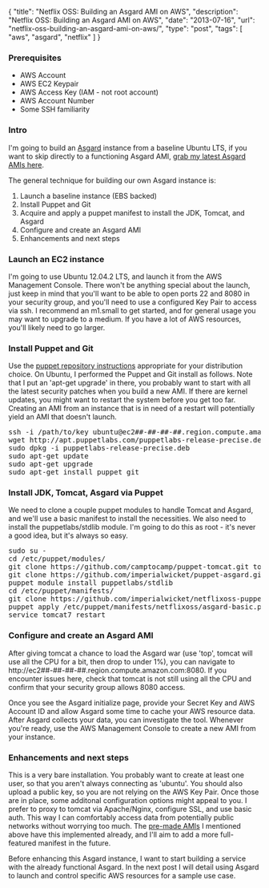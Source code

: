 {
  "title": "Netflix OSS: Building an Asgard AMI on AWS",
  "description": "Netflix OSS: Building an Asgard AMI on AWS",
  "date": "2013-07-16",
  "url": "netflix-oss-building-an-asgard-ami-on-aws/",
  "type": "post",
  "tags": [
    "aws",
    "asgard",
    "netflix"
  ]
}
### Prerequisites

*   AWS Account
*   AWS EC2 Keypair
*   AWS Access Key (IAM - not root account)
*   AWS Account Number
*   Some SSH familiarity

### Intro

I'm going to build an [Asgard](https://github.com/Netflix/asgard) instance from a baseline Ubuntu LTS, if you want to skip directly to a functioning Asgard AMI, [grab my latest Asgard AMIs here](http://imperialwicket.com/tags/asgard). 

The general technique for building our own Asgard instance is:

1.  Launch a baseline instance (EBS backed)
2.  Install Puppet and Git
3.  Acquire and apply a puppet manifest to install the JDK, Tomcat, and Asgard
4.  Configure and create an Asgard AMI
5.  Enhancements and next steps

### Launch an EC2 instance

I'm going to use Ubuntu 12.04.2 LTS, and launch it from the AWS Management Console. There won't be anything special about the launch, just keep in mind that you'll want to be able to open ports 22 and 8080 in your security group, and you'll need to use a configured Key Pair to access via ssh. I recommend an m1.small to get started, and for general usage you may want to upgrade to a medium. If you have a lot of AWS resources, you'll likely need to go larger.

### Install Puppet and Git

Use the [puppet repository instructions](http://docs.puppetlabs.com/guides/puppetlabs_package_repositories.html) appropriate for your distribution choice. On Ubuntu, I performed the Puppet and Git install as follows. Note that I put an 'apt-get upgrade' in there, you probably want to start with all the latest security patches when you build a new AMI. If there are kernel updates, you might want to restart the system before you get too far. Creating an AMI from an instance that is in need of a restart will potentially yield an AMI that doesn't launch.

<pre>
ssh -i /path/to/key ubuntu@ec2##-##-##-##.region.compute.amazon.com
wget http://apt.puppetlabs.com/puppetlabs-release-precise.deb
sudo dpkg -i puppetlabs-release-precise.deb
sudo apt-get update
sudo apt-get upgrade
sudo apt-get install puppet git
</pre>

### Install JDK, Tomcat, Asgard via Puppet

We need to clone a couple puppet modules to handle Tomcat and Asgard, and we'll use a basic manifest to install the necessities. We also need to install the puppetlabs/stdlib module. I'm going to do this as root - it's never a good idea, but it's always so easy.

<pre>
sudo su -
cd /etc/puppet/modules/
git clone https://github.com/camptocamp/puppet-tomcat.git tomcat
git clone https://github.com/imperialwicket/puppet-asgard.git asgard
puppet module install puppetlabs/stdlib
cd /etc/puppet/manifests/
git clone https://github.com/imperialwicket/netflixoss-puppet-manifest-samples.git netflixoss
puppet apply /etc/puppet/manifests/netflixoss/asgard-basic.pp
service tomcat7 restart
</pre>

### Configure and create an Asgard AMI

After giving tomcat a chance to load the Asgard war (use 'top', tomcat will use all the CPU for a bit, then drop to under 1%), you can navigate to http://ec2##-##-##-##.region.compute.amazon.com:8080\. If you encounter issues here, check that tomcat is not still using all the CPU and confirm that your security group allows 8080 access.

Once you see the Asgard initialize page, provide your Secret Key and AWS Account ID and allow Asgard some time to cache your AWS resource data. After Asgard collects your data, you can investigate the tool. Whenever you're ready, use the AWS Management Console to create a new AMI from your instance.

### Enhancements and next steps

This is a very bare installation. You probably want to create at least one user, so that you aren't always connecting as 'ubuntu'. You should also upload a public key, so you are not relying on the AWS Key Pair. Once those are in place, some additonal configuration options might appeal to you. I prefer to proxy to tomcat via Apache/Nginx, configure SSL, and use basic auth. This way I can comfortably access data from potentially public networks without worrying too much. The [pre-made AMIs](http://imperialwicket.com/tags/asgard) I mentioned above have this implemented already, and I'll aim to add a more full-featured manifest in the future.

Before enhancing this Asgard instance, I want to start building a service with the already functional Asgard. In the next post I will detail using Asgard to launch and control specific AWS resources for a sample use case.

